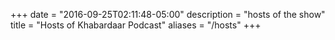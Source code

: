 +++
date = "2016-09-25T02:11:48-05:00"
description = "hosts of the show"
title = "Hosts of Khabardaar Podcast"
aliases = "/hosts"
+++

